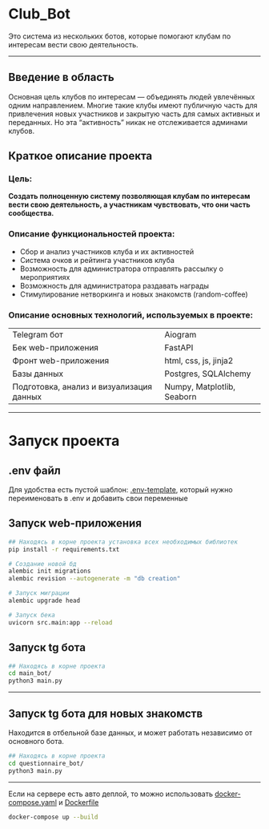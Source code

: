 # Club_Bot
Это система из нескольких ботов, которые помогают клубам по интересам вести свою деятельность.

****
## Введение в область
Основная цель клубов по интересам — объединять людей увлечённых одним направлением. Многие такие клубы имеют публичную часть для привлечения новых участников и закрытую часть для самых активных и переданных. 
Но эта “активность” никак не отслеживается админами клубов. 


## Краткое описание проекта
### Цель:
**Создать полноценную систему позволяющая клубам по интересам вести свою деятельность, а участникам чувствовать, что они часть сообщества.** 

### Описание функциональностей проекта:
- Сбор и анализ участников клуба и их активностей
- Система очков и рейтинга участников клуба
- Возможность для администратора отправлять рассылку о мероприятиях
- Возможность для администратора раздавать награды 
- Стимулирование нетворкинга и новых знакомств (random-coffee)

### Описание основных технологий, используемых в проекте:
|                                          |                            |
|------------------------------------------|----------------------------|
| Telegram бот                             | Aiogram                    |
| Бек web-приложения                       | FastAPI                    |
| Фронт web-приложения                     | html, css, js, jinja2      |
| Базы данных                              | Postgres, SQLAlchemy       |
| Подготовка, анализ и визуализация данных | Numpy, Matplotlib, Seaborn |


****
# Запуск проекта
## .env файл 
Для удобства есть пустой шаблон: [.env-template](.env-template), который нужно переименовать в .env и добавить свои переменные
## Запуск web-приложения 
```bash
## Находясь в корне проекта установка всех необходимых библиотек
pip install -r requirements.txt

# Создание новой бд
alembic init migrations
alembic revision --autogenerate -m "db creation"

# Запуск миграции
alembic upgrade head

# Запуск бека
uvicorn src.main:app --reload
```
## Запуск tg бота
```bash
## Находясь в корне проекта
cd main_bot/
python3 main.py
```

****
## Запуск tg бота для новых знакомств 
Находится в отбельной базе данных, и может работать независимо от основного бота.
```bash
## Находясь в корне проекта
cd questionnaire_bot/
python3 main.py
```

****
Если на сервере есть авто деплой, то можно использовать [docker-compose.yaml](docker-compose.yaml) и [Dockerfile](Dockerfile)
```bash
docker-compose up --build
``` 





